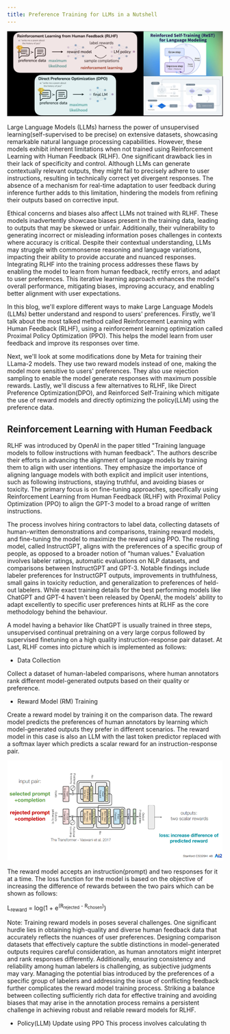 ```yaml
---
title: Preference Training for LLMs in a Nutshell
---
```


![rlhf](https://github.com/spraphul/blog/blob/gh-pages/_posts/rlhf.png?raw=true)

Large Language Models (LLMs) harness the power of unsupervised learning(self-supervised to be precise) on extensive datasets, showcasing remarkable natural language processing capabilities. However, these models exhibit inherent limitations when not trained using Reinforcement Learning with Human Feedback (RLHF). One significant drawback lies in their lack of specificity and control. Although LLMs can generate contextually relevant outputs, they might fail to precisely adhere to user instructions, resulting in technically correct yet divergent responses. The absence of a mechanism for real-time adaptation to user feedback during inference further adds to this limitation, hindering the models from refining their outputs based on corrective input.

Ethical concerns and biases also affect LLMs not trained with RLHF. These models inadvertently showcase biases present in the training data, leading to outputs that may be skewed or unfair. Additionally, their vulnerability to generating incorrect or misleading information poses challenges in contexts where accuracy is critical. Despite their contextual understanding, LLMs may struggle with commonsense reasoning and language variations, impacting their ability to provide accurate and nuanced responses. Integrating RLHF into the training process addresses these flaws by enabling the model to learn from human feedback, rectify errors, and adapt to user preferences. This iterative learning approach enhances the model's overall performance, mitigating biases, improving accuracy, and enabling better alignment with user expectations. 

In this blog, we'll explore different ways to make Large Language Models (LLMs) better understand and respond to users' preferences. Firstly, we'll talk about the most talked method called Reinforcement Learning with Human Feedback (RLHF), using a reinforcement learning optimization called Proximal Policy Optimization (PPO). This helps the model learn from user feedback and improve its responses over time.

Next, we'll look at some modifications done by Meta for training their LLama-2 models. They use two reward models instead of one, making the model more sensitive to users' preferences. They also use rejection sampling to enable the model generate responses with maximum possible rewards. Lastly, we'll discuss a few alternatives to RLHF, like Direct Preference Optimization(DPO), and Reinforced Self-Training which mitigate the use of reward models and directly optimizing the policy(LLM) using the preference data.

## Reinforcement Learning with Human Feedback
RLHF was introduced by OpenAI in the paper titled "Training language models to follow instructions with human feedback". The authors describe their efforts in advancing the alignment of language models by training them to align with user intentions. They emphasize the importance of aligning language models with both explicit and implicit user intentions, such as following instructions, staying truthful, and avoiding biases or toxicity. The primary focus is on fine-tuning approaches, specifically using Reinforcement Learning from Human Feedback (RLHF) with Proximal Policy Optimization (PPO) to align the GPT-3 model to a broad range of written instructions.

The process involves hiring contractors to label data, collecting datasets of human-written demonstrations and comparisons, training reward models, and fine-tuning the model to maximize the reward using PPO. The resulting model, called InstructGPT, aligns with the preferences of a specific group of people, as opposed to a broader notion of "human values." Evaluation involves labeler ratings, automatic evaluations on NLP datasets, and comparisons between InstructGPT and GPT-3. Notable findings include labeler preferences for InstructGPT outputs, improvements in truthfulness, small gains in toxicity reduction, and generalization to preferences of held-out labelers. While exact training details for the best performing models like ChatGPT and GPT-4 haven't been released by OpenAI, the models' ability to adapt excellently to specific user preferences hints at RLHF as the core methodology behind the behaviour. 

A model having a behavior like ChatGPT is usually trained in three steps, unsupervised continual pretraining on a very large corpus followed by supervised finetuning on a high quality instruction-response pair dataset. At Last, RLHF comes into picture which is implemented as follows:

- Data Collection

Collect a dataset of human-labeled comparisons, where human annotators rank different model-generated outputs based on their quality or preference.

- Reward Model (RM) Training

Create a reward model by training it on the comparison data. The reward model predicts the preferences of human annotators by learning which model-generated outputs they prefer in different scenarios. The reward model in this case is also an LLM with the last token predictor replaced with a softmax layer which predicts a scalar reward for an instruction-response pair.

![reward](https://github.com/spraphul/blog/blob/gh-pages/_posts/reward.png?raw=true)

The reward model accepts an instruction(prompt) and two responses for it at a time. The loss function for the model is based on the objective of increasing the difference of rewards between the two pairs which can be shown as follows:

L<sub>reward</sub> = log(1 + e<sup>(R<sub>rejected</sub> - R<sub>chosen</sub>)</sup>)

Note: Training reward models in poses several challenges. One significant hurdle lies in obtaining high-quality and diverse human feedback data that accurately reflects the nuances of user preferences. Designing comparison datasets that effectively capture the subtle distinctions in model-generated outputs requires careful consideration, as human annotators might interpret and rank responses differently. Additionally, ensuring consistency and reliability among human labelers is challenging, as subjective judgments may vary. Managing the potential bias introduced by the preferences of a specific group of labelers and addressing the issue of conflicting feedback further complicates the reward model training process. Striking a balance between collecting sufficiently rich data for effective training and avoiding biases that may arise in the annotation process remains a persistent challenge in achieving robust and reliable reward models for RLHF.

- Policy(LLM) Update using PPO
This process involves calculating th
